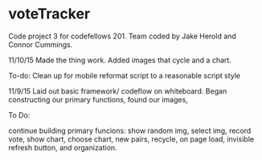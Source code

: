# voteTracker
Code project 3 for codefellows 201. Team coded by Jake Herold and Connor Cummings.



11/10/15
Made the thing work. Added images that cycle and a chart.

To-do:
Clean up for mobile
reformat script to a reasonable script style



11/9/15
Laid out basic framework/ codeflow on whiteboard. Began constructing our primary functions, found our images,

To Do:

continue building primary funcions:
    show random img, select img, record vote, show chart, choose chart, new pairs, recycle, on page load, invisible refresh button, and organization.
